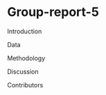 # Group-report-5
Introduction







Data










Methodology








Discussion








Contributors

